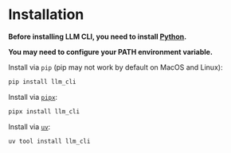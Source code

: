 # Installation
**Before installing LLM CLI, you need to install [Python](https://www.python.org/downloads/).**

**You may need to configure your PATH environment variable.**

Install via `pip` (pip may not work by default on MacOS and Linux):
```bash
pip install llm_cli
```

Install via [`pipx`](https://pipx.pypa.io/):
```bash
pipx install llm_cli
```

Install via [`uv`](https://docs.astral.sh/uv/getting-started/installation/):
```bash
uv tool install llm_cli
```